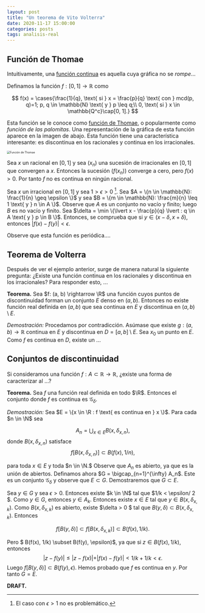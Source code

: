 ```yaml
---
layout: post
title: "Un teorema de Vito Volterra"
date: 2020-11-17 15:00:00
categories: posts
tags: analisis-real
---
```


## Función de Thomae

Intuitivamente, una [función continua](https://en.wikipedia.org/wiki/Continuous_function) es aquella cuya gráfica no se _rompe_...

Definamos la función $f: [0,1] \rightarrow \mathbb{R}$ como


$$
f(x) = \cases{\frac{1}{q}, \text{ si } x = \frac{p}{q} \text{ con } mcd(p, q)=1; p, q \in \mathbb{N} \text{ y } p \leq q;\\ 0, \text{ si } x \in \mathbb{Q^c}\cap[0, 1].}
$$


Esta función se le conoce como [función de Thomae](https://es.wikipedia.org/wiki/Función_de_Thomae), o popularmente como *función de las palomitas*. Una representación de la gráfica de esta función aparece en la imagen de abajo. Esta función tiene una característica interesante: es discontinua en los racionales y continua en los irracionales.



<img src="https://upload.wikimedia.org/wikipedia/commons/thumb/1/15/Thomae_function_%280%2C1%29.svg/800px-Thomae_function_%280%2C1%29.svg.png" alt="Función de Thomae" style="zoom:50%;" />

Sea $x$  un racional en $[0, 1]$  y sea $(x_n)$ una sucesión de irracionales en $[0, 1]$ que convergen a $x$. Entonces la sucesión $(f(x_n))$ converge a cero, pero $f(x) > 0$. Por tanto $f$ no es continua en ningún racional. 

Sea $x$ un irracional en $[0, 1]$ y sea $1 > \epsilon > 0$ [^1].  Sea $A = \{n \in \mathbb{N}: \frac{1}{n} \geq \epsilon \}$ y sea $B = \{m \in \mathbb{N}: \frac{m}{n} \leq 1 \text{ y } n \in A \}$. Observe que $A$ es un conjunto no vacío y finito; luego $B$ es no vacío y finito. Sea $\delta = \min \{\lvert x - \frac{p}{q} \lvert : q \in A \text{ y } p \in B \}$. Entonces, se comprueba que si $y \in (x- \delta, x + \delta)$, entonces $\lvert f(x) - f(y) \lvert < \epsilon$. 

Observe que esta función es periódica....



## Teorema de Volterra

Después de ver el ejemplo anterior, surge de manera natural la siguiente pregunta: ¿Existe una función continua en los racionales y discontinua en los irracionales? Para responder esto, ...

**Teorema.** Sea $f: (a, b) \rightarrow \R$ una función cuyos puntos de discontinuidad forman un conjunto $E$ denso en $(a, b)$. Entonces no existe función real definida en $(a, b)$ que sea continua en $E$ y discontinua en $(a, b) \setminus E$. 

*Demostración:* Procedamos por contradicción. Asúmase que existe $g: (a, b) \rightarrow \mathbb{R}$ continua en $E$ y discontinua en $D = [a, b] \setminus E.$ Sea $x_0$ un punto en $E$. Como $f$ es continua en $D$, existe un ...



## Conjuntos de discontinuidad

Si consideramos una función $f: A \subset \mathbb{R} \rightarrow \mathbb{R}$, ¿existe una forma de caracterizar al ...?

 **Teorema.** Sea $f$ una función real definida en todo $\R$. Entonces el conjunto donde $f$ es continua es $\mathcal{G}_\delta$. 

*Demostración:* Sea $E = \{x \in \R : f \text{ es continua en } x \}$. Para cada $n \in \N$ sea 


$$
A_n = \bigcup_{x\in E} B(x, \delta_{x, n}),
$$
donde $B(x, \delta_{x, n})$ satisface
$$
f[B(x, \delta_{x, n})] \subset B(f(x), 1/n),
$$


para toda $x \in E$ y toda $n \in \N.$ Observe que $A_n$ es abierto, ya que es la unión de abiertos. Definamos ahora $G = \bigcap_{n=1}^{\infty} A_n$. Este es un conjunto $\mathcal{G}_\delta$ y observe que $E \subset G$. Demostraremos que $G \subset E$.

Sea $y \in G$ y sea $\epsilon > 0.$ Entonces existe $k \in \N$ tal que $1/k < \epsilon/ 2 $. Como $y \in G$, entonces $y \in A_k$. Entonces existe $x \in E$ tal que $y \in B(x, \delta_{x, k})$. Como $B(x, \delta_{x, k})$ es abierto, existe $\delta > 0 $ tal que $B(y, \delta) \subset B(x, \delta_{x, k})$. Entonces 


$$
f[B(y, \delta)] \subset f[B(x, \delta_{x, k})] \subset B(f(x), 1/k).
$$


Pero $ B(f(x), 1/k) \subset B(f(y), \epsilon)$, ya que si $z \in B(f(x), 1/k)$, entonces $$\lvert z - f(y) \lvert \leq \lvert z - f(x) \lvert + \lvert f(x) - f(y) \lvert < 1/k + 1/k < \epsilon.$$
Luego $f[B(y, \delta)] \subset B(f(y), \epsilon)$. Hemos probado que $f$ es continua en $y$. Por tanto $G = E$.

**DRAFT.**

[^1]: El caso con $\epsilon > 1$ no es problemático.